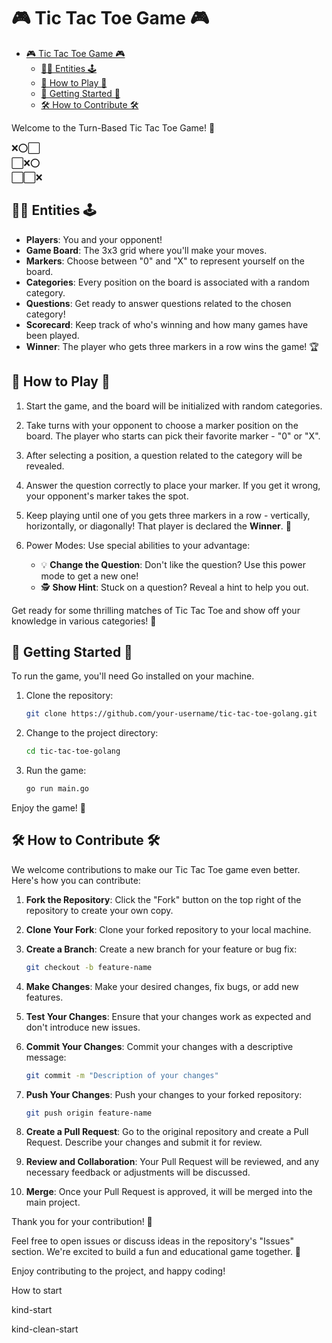 # 🎮 Tic Tac Toe Game 🎮

- [🎮 Tic Tac Toe Game 🎮](#-tic-tac-toe-game-)
  - [🧑🤖 Entities 🕹️](#-entities-️)
  - [🎲 How to Play 🎲](#-how-to-play-)
  - [🚀 Getting Started 🚀](#-getting-started-)
  - [🛠️ How to Contribute 🛠️](#️-how-to-contribute-️)

Welcome to the Turn-Based Tic Tac Toe Game! 🙌

❌⭕⬜  
⬜❌⭕  
⬜⬜❌  

## 🧑🤖 Entities 🕹️

- **Players**: You and your opponent!
- **Game Board**: The 3x3 grid where you'll make your moves.
- **Markers**: Choose between "0" and "X" to represent yourself on the board.
- **Categories**: Every position on the board is associated with a random category.
- **Questions**: Get ready to answer questions related to the chosen category!
- **Scorecard**: Keep track of who's winning and how many games have been played.
- **Winner**: The player who gets three markers in a row wins the game! 🏆

## 🎲 How to Play 🎲

1. Start the game, and the board will be initialized with random categories.

2. Take turns with your opponent to choose a marker position on the board. The player who starts can pick their favorite marker - "0" or "X".

3. After selecting a position, a question related to the category will be revealed.

4. Answer the question correctly to place your marker. If you get it wrong, your opponent's marker takes the spot.

5. Keep playing until one of you gets three markers in a row - vertically, horizontally, or diagonally! That player is declared the **Winner**. 🥇

6. Power Modes: Use special abilities to your advantage:
   - 💡 **Change the Question**: Don't like the question? Use this power mode to get a new one!
   - 🕵️ **Show Hint**: Stuck on a question? Reveal a hint to help you out.

Get ready for some thrilling matches of Tic Tac Toe and show off your knowledge in various categories! 🌟

## 🚀 Getting Started 🚀

To run the game, you'll need Go installed on your machine.

1. Clone the repository:

   ```sh
   git clone https://github.com/your-username/tic-tac-toe-golang.git
   ```

2. Change to the project directory:

   ```sh
   cd tic-tac-toe-golang
   ```

3. Run the game:

   ```sh
   go run main.go
   ```

Enjoy the game! 🎉

## 🛠️ How to Contribute 🛠️

We welcome contributions to make our Tic Tac Toe game even better. Here's how you can contribute:

1. **Fork the Repository**: Click the "Fork" button on the top right of the repository to create your own copy.

2. **Clone Your Fork**: Clone your forked repository to your local machine.

3. **Create a Branch**: Create a new branch for your feature or bug fix: 

   ```sh
   git checkout -b feature-name
   ```

4. **Make Changes**: Make your desired changes, fix bugs, or add new features.

5. **Test Your Changes**: Ensure that your changes work as expected and don't introduce new issues.

6. **Commit Your Changes**: Commit your changes with a descriptive message:

   ```sh
   git commit -m "Description of your changes"
   ```

7. **Push Your Changes**: Push your changes to your forked repository:

   ```sh
   git push origin feature-name
   ```

8. **Create a Pull Request**: Go to the original repository and create a Pull Request. Describe your changes and submit it for review.

9. **Review and Collaboration**: Your Pull Request will be reviewed, and any necessary feedback or adjustments will be discussed.

10. **Merge**: Once your Pull Request is approved, it will be merged into the main project.

Thank you for your contribution! 🙏

Feel free to open issues or discuss ideas in the repository's "Issues" section. We're excited to build a fun and educational game together. 🌟

Enjoy contributing to the project, and happy coding!

How to start

kind-start

kind-clean-start
